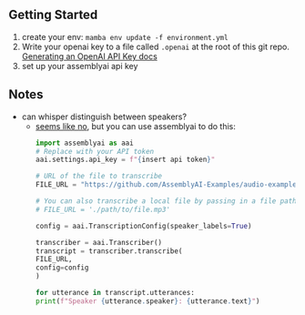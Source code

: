 ## Getting Started
1. create your env: `mamba env update -f environment.yml`
2. Write your openai key to a file called `.openai` at the root of this git repo. [Generating an OpenAI API Key docs](https://platform.openai.com/docs/quickstart)
3. set up your assemblyai api key
## Notes

* can whisper distinguish between speakers?
    * [seems like no](https://community.openai.com/t/can-whisper-distinguish-two-speakers/291253/3), but you can use assemblyai to do this:
        ```python
        import assemblyai as aai
        # Replace with your API token
        aai.settings.api_key = f"{insert api token}"

        # URL of the file to transcribe
        FILE_URL = "https://github.com/AssemblyAI-Examples/audio-examples/raw/main/20230607_me_canadian_wildfires.mp3"

        # You can also transcribe a local file by passing in a file path
        # FILE_URL = './path/to/file.mp3'

        config = aai.TranscriptionConfig(speaker_labels=True)

        transcriber = aai.Transcriber()
        transcript = transcriber.transcribe(
        FILE_URL,
        config=config
        )

        for utterance in transcript.utterances:
        print(f"Speaker {utterance.speaker}: {utterance.text}")
        ```
